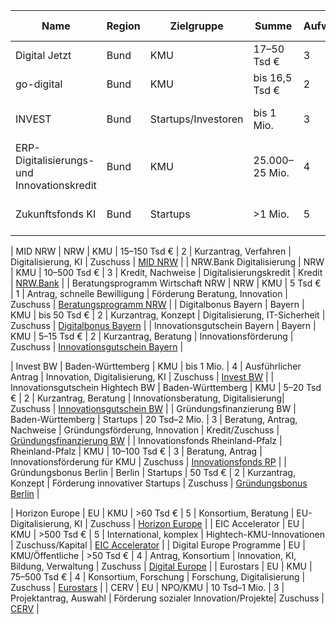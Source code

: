 | Name                 | Region            | Zielgruppe        | Summe           | Aufwand | Beispiel-Aufwand         | Beschreibung                      | Typ            | Link           |
|----------------------|-------------------|-------------------|-----------------|---------|--------------------------|-------------------------------------|----------------|---------------|
| Digital Jetzt        | Bund              | KMU               | 17–50 Tsd €     | 3       | Online-Antrag, Beratung  | Digitalisierung, KI, Beratung       | Zuschuss       | [Digital Jetzt](https://www.bmwi.de/Redaktion/DE/Dossier/digital-jetzt.html) |
| go-digital           | Bund              | KMU               | bis 16,5 Tsd €  | 2       | Kurzberatung, Partner    | Digitalisierung, Beratung, KI       | Zuschuss       | [go-digital](https://www.go-digital.de) |
| INVEST               | Bund              | Startups/Investoren| bis 1 Mio.      | 3       | Online-Antrag            | Innovative Startups, Kapitaleinlage | Zuschuss       | [INVEST](https://www.bmwi.de/Redaktion/DE/Artikel/Wirtschaft/invest.html) |
| ERP-Digitalisierungs- und Innovationskredit | Bund        | KMU               | 25.000–25 Mio.   | 4   | Kredit, Bonitätsprüfung | Förderkredit Digitalisierung, KI, Innovation | Kredit | [ERP-Digitalkredit](https://www.kfw.de/inlandsfoerderung/Unternehmen/Erweitern-Festigen/Digitalisierung-Innovation/ERP-Digitalisierungs-und-Innovationskredit.html) |
| Zukunftsfonds KI     | Bund              | Startups          | >1 Mio.         | 5       | Pitch, VC, Konsortium    | KI-Innovationen, Großprojekte       | Kapitaleinstieg/Zuschuss | [Zukunftsfonds KI](https://www.bmwi.de/Redaktion/DE/Dossier/zukunftsfonds.html) |

| MID NRW              | NRW               | KMU               | 15–150 Tsd €    | 2       | Kurzantrag, Verfahren    | Digitalisierung, KI                | Zuschuss       | [MID NRW](https://www.mittelstand-innovativ-digital.nrw/) |
| NRW.Bank Digitalisierung | NRW           | KMU               | 10–500 Tsd €    | 3       | Kredit, Nachweise        | Digitalisierungskredit              | Kredit         | [NRW.Bank](https://www.nrwbank.de/de/foerderlotse-produkte/NRW.BANK.Digitalisierung-und-Innovation.html) |
| Beratungsprogramm Wirtschaft NRW | NRW   | KMU               | 5 Tsd €         | 1       | Antrag, schnelle Bewilligung | Förderung Beratung, Innovation  | Zuschuss       | [Beratungsprogramm NRW](https://www.weiterbildungsberatung.nrw/foerderung/beratungsprogramm-wirtschaft.html) |
| Digitalbonus Bayern  | Bayern            | KMU               | bis 50 Tsd €    | 2       | Kurzantrag, Konzept      | Digitalisierung, IT-Sicherheit      | Zuschuss       | [Digitalbonus Bayern](https://www.digitalbonus.bayern/) |
| Innovationsgutschein Bayern | Bayern     | KMU               | 5–15 Tsd €      | 2       | Kurzantrag, Beratung     | Innovationsförderung                | Zuschuss       | [Innovationsgutschein Bayern](https://www.innovationsgutschein-bayern.de/) |

| Invest BW            | Baden-Württemberg | KMU               | bis 1 Mio.      | 4       | Ausführlicher Antrag     | Innovation, Digitalisierung, KI     | Zuschuss       | [Invest BW](https://www.investbw.de) |
| Innovationsgutschein Hightech BW | Baden-Württemberg | KMU | 5–20 Tsd €   | 2 | Kurzantrag, Beratung     | Innovationsberatung, Digitalisierung| Zuschuss       | [Innovationsgutschein BW](https://www.innovationsgutschein-bw.de/) |
| Gründungsfinanzierung BW | Baden-Württemberg | Startups      | 20 Tsd–2 Mio.  | 3       | Beratung, Antrag, Nachweise | Gründungsförderung, Innovation  | Kredit/Zuschuss | [Gründungsfinanzierung BW](https://www.l-bank.de/produkte/finanzieren/gruendung/innovationsfinanzierung.html) |
| Innovationsfonds Rheinland-Pfalz | Rheinland-Pfalz  | KMU      | 10–100 Tsd €   | 3       | Beratung, Antrag         | Innovationsförderung für KMU        | Zuschuss       | [Innovationsfonds RP](https://www.innovationsfonds.rlp.de/) |
| Gründungsbonus Berlin | Berlin           | Startups          | 50 Tsd €        | 2       | Kurzantrag, Konzept      | Förderung innovativer Startups       | Zuschuss       | [Gründungsbonus Berlin](https://www.ibb.de/de/foerderprogramme/gruendungsbonus.html) |

| Horizon Europe       | EU                | KMU               | >60 Tsd €       | 5       | Konsortium, Beratung     | EU-Digitalisierung, KI              | Zuschuss       | [Horizon Europe](https://ec.europa.eu/info/funding-tenders/opportunities/portal) |
| EIC Accelerator      | EU                | KMU               | >500 Tsd €      | 5       | International, komplex   | Hightech-KMU-Innovationen           | Zuschuss/Kapital | [EIC Accelerator](https://eic.ec.europa.eu/eic-funding-opportunities/eic-accelerator_en) |
| Digital Europe Programme | EU            | KMU/Öffentliche   | >50 Tsd €       | 4       | Antrag, Konsortium       | Innovation, KI, Bildung, Verwaltung  | Zuschuss       | [Digital Europe](https://digital-strategy.ec.europa.eu/en/activities/digital-programme) |
| Eurostars            | EU                | KMU               | 75–500 Tsd €    | 4       | Konsortium, Forschung    | Forschung, Digitalisierung           | Zuschuss       | [Eurostars](https://www.eurostars-eureka.eu/) |
| CERV                 | EU                | NPO/KMU           | 10 Tsd–1 Mio.   | 3       | Projektantrag, Auswahl   | Förderung sozialer Innovation/Projekte| Zuschuss      | [CERV](https://cerv.europa.eu/) |
